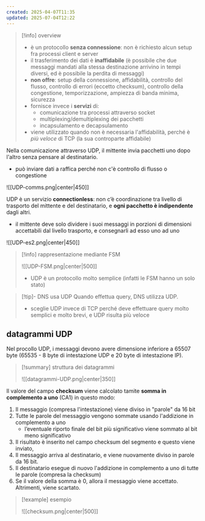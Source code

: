 ```yaml
---
created: 2025-04-07T11:35
updated: 2025-07-04T12:22
---
```

>[!info] overview
>- è un protocollo **senza connessione**: non è richiesto alcun setup fra processi client e server
>- il trasferimento dei dati è **inaffidabile** (è possibile che due messaggi mandati alla stessa destinazione arrivino in tempi diversi, ed è possibile la perdita di messaggi)
>- **non offre**: setup della connessione, affidabilità, controllo del flusso, controllo di errori (eccetto checksum), controllo della congestione, temporizzazione, ampiezza di banda minima, sicurezza
>- fornisce invece i **servizi** di:
>	- comunicazione tra processi attraverso socket
>	- multiplexing/demultiplexing dei pacchetti
>	- incapsulamento e decapsulamento
>- viene utilizzato quando non è necessaria l'affidabilità, perché è *più veloce* di TCP (la sua controparte affidabile)

Nella comunicazione attraverso UDP, il mittente invia pacchetti uno dopo l'altro senza pensare al destinatario.
- può inviare dati a raffica perché non c'è controllo di flusso o congestione

![[UDP-comms.png|center|450]]

UDP è un servizio **connectionless**: non c’è coordinazione tra livello di trasporto del mittente e del destinatario, e **ogni pacchetto è indipendente** dagli altri.
- il mittente deve solo dividere i suoi messaggi in porzioni di dimensioni accettabili dal livello trasporto, e consegnarli ad esso uno ad uno

![[UDP-es2.png|center|450]]

>[!info] rappresentazione mediante FSM
>
>![[UDP-FSM.png|center|500]]
>
>- UDP è un protocollo molto semplice (infatti le FSM hanno un solo stato)

>[!tip]- DNS usa UDP
>Quando effettua query, DNS utilizza UDP.
>- sceglie UDP invece di TCP perché deve effettuare query molto semplici e molto brevi, e UDP risulta più veloce
## datagrammi UDP
Nel procollo UDP, i messaggi devono avere dimensione inferiore a 65507 byte (65535 - 8 byte di intestazione UDP e 20 byte di intestazione IP). 

>[!summary] struttura dei datagrammi
>
>![[datagrammi-UDP.png|center|350]]

Il valore del campo **checksum** viene calcolato tamite **somma in complemento a uno** (CA1) in questo modo:
1) Il messaggio (compresa l'intestazione) viene diviso in "parole" da 16 bit
2) Tutte le parole del messaggio vengono sommate usando l'addizione in complemento a uno
	- l’eventuale riporto finale del bit più significativo viene sommato al bit meno significativo 
3) Il risultato è inserito nel campo checksum del segmento e questo viene inviato,
4) Il messaggio arriva al destinatario, e viene nuovamente diviso in parole da 16 bit.
5) Il destinatario esegue di nuovo l'addizione in complemento a uno di tutte le parole (compresa la checksum)
6) Se il valore della somma è 0, allora il messaggio viene accettato. Altrimenti, viene scartato.

>[!example] esempio
> 
>![[checksum.png|center|500]]
